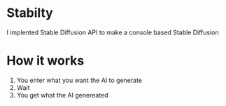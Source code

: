 # Stabilty
I implented Stable Diffusion API to make a console based Stable Diffusion
# How it works
1. You enter what you want the AI to generate
2. Wait
3. You get what the AI genereated
